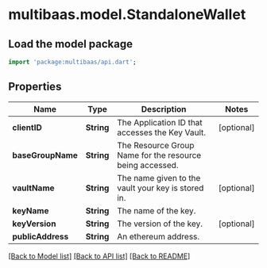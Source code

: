 # multibaas.model.StandaloneWallet

## Load the model package
```dart
import 'package:multibaas/api.dart';
```

## Properties
Name | Type | Description | Notes
------------ | ------------- | ------------- | -------------
**clientID** | **String** | The Application ID that accesses the Key Vault. | [optional] 
**baseGroupName** | **String** | The Resource Group Name for the resource being accessed. | 
**vaultName** | **String** | The name given to the vault your key is stored in. | [optional] 
**keyName** | **String** | The name of the key. | 
**keyVersion** | **String** | The version of the key. | [optional] 
**publicAddress** | **String** | An ethereum address. | 

[[Back to Model list]](../README.md#documentation-for-models) [[Back to API list]](../README.md#documentation-for-api-endpoints) [[Back to README]](../README.md)


